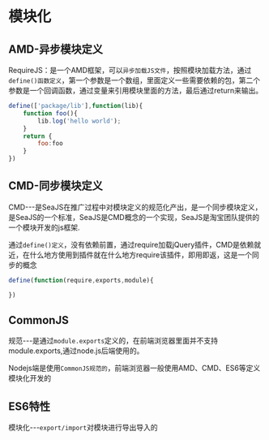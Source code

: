 # 模块化

## AMD-异步模块定义
RequireJS：是一个AMD框架，可以`异步加载JS文件`，按照模块加载方法，通过`define()函数定义`，第一个参数是一个数组，里面定义一些需要依赖的包，第二个参数是一个回调函数，通过变量来引用模块里面的方法，最后通过return来输出。

```js
define(['package/lib'],function(lib){
    function foo(){
        lib.log('hello world');
    }
    return {
        foo:foo
    }
})
```

## CMD-同步模块定义
CMD---是SeaJS在推广过程中对模块定义的规范化产出，是一个同步模块定义，是SeaJS的一个标准，SeaJS是CMD概念的一个实现，SeaJS是淘宝团队提供的一个模块开发的js框架.

通过`define()定义`，没有依赖前置，通过require加载jQuery插件，CMD是依赖就近，在什么地方使用到插件就在什么地方require该插件，即用即返，这是一个同步的概念

```js
define(function(require,exports,module){

})
```

## CommonJS
规范---是通过`module.exports`定义的，在前端浏览器里面并不支持module.exports,通过node.js后端使用的。

Nodejs端是使用`CommonJS规范的`，前端浏览器一般使用AMD、CMD、ES6等定义模块化开发的

## ES6特性
模块化---`export/import`对模块进行导出导入的